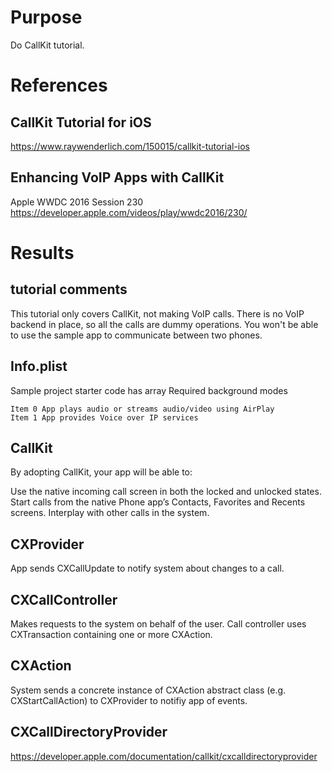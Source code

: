 # Purpose
Do CallKit tutorial.

# References
## CallKit Tutorial for iOS  
https://www.raywenderlich.com/150015/callkit-tutorial-ios

## Enhancing VoIP Apps with CallKit
Apple WWDC 2016 Session 230
https://developer.apple.com/videos/play/wwdc2016/230/

# Results

## tutorial comments
This tutorial only covers CallKit, not making VoIP calls.
There is no VoIP backend in place, so all the calls are dummy operations.
You won't be able to use the sample app to communicate between two phones.

## Info.plist
Sample project starter code has array Required background modes

    Item 0 App plays audio or streams audio/video using AirPlay
    Item 1 App provides Voice over IP services

## CallKit
By adopting CallKit, your app will be able to:

Use the native incoming call screen in both the locked and unlocked states.
Start calls from the native Phone app’s Contacts, Favorites and Recents screens.
Interplay with other calls in the system.

## CXProvider
App sends CXCallUpdate to notify system about changes to a call.

## CXCallController
Makes requests to the system on behalf of the user.
Call controller uses CXTransaction containing one or more CXAction.

## CXAction
System sends a concrete instance of CXAction abstract class (e.g. CXStartCallAction) to CXProvider to notifiy app of events.

## CXCallDirectoryProvider
https://developer.apple.com/documentation/callkit/cxcalldirectoryprovider
